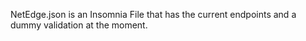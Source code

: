 NetEdge.json is an Insomnia File that has the current endpoints and a dummy validation at the moment.
